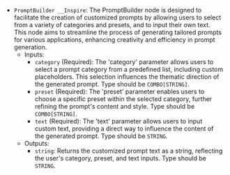 - `PromptBuilder __Inspire`: The PromptBuilder node is designed to facilitate the creation of customized prompts by allowing users to select from a variety of categories and presets, and to input their own text. This node aims to streamline the process of generating tailored prompts for various applications, enhancing creativity and efficiency in prompt generation.
    - Inputs:
        - `category` (Required): The 'category' parameter allows users to select a prompt category from a predefined list, including custom placeholders. This selection influences the thematic direction of the generated prompt. Type should be `COMBO[STRING]`.
        - `preset` (Required): The 'preset' parameter enables users to choose a specific preset within the selected category, further refining the prompt's content and style. Type should be `COMBO[STRING]`.
        - `text` (Required): The 'text' parameter allows users to input custom text, providing a direct way to influence the content of the generated prompt. Type should be `STRING`.
    - Outputs:
        - `string`: Returns the customized prompt text as a string, reflecting the user's category, preset, and text inputs. Type should be `STRING`.
